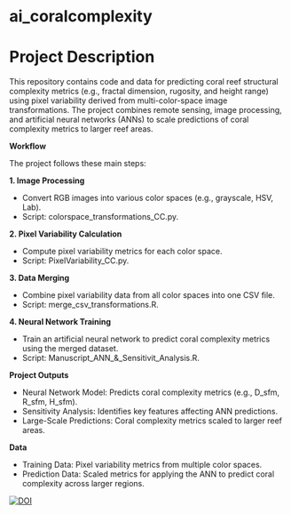 # ai_coralcomplexity

# Project Description
This repository contains code and data for predicting coral reef structural complexity metrics (e.g., fractal dimension, rugosity, and height range) using pixel variability derived from multi-color-space image transformations. The project combines remote sensing, image processing, and artificial neural networks (ANNs) to scale predictions of coral complexity metrics to larger reef areas.


**Workflow**

The project follows these main steps:

**1. Image Processing**
   - Convert RGB images into various color spaces (e.g., grayscale, HSV, Lab).
   - Script: colorspace_transformations_CC.py.

**2. Pixel Variability Calculation**
  - Compute pixel variability metrics for each color space.
  - Script: PixelVariability_CC.py.

**3. Data Merging**
  - Combine pixel variability data from all color spaces into one CSV file.
  - Script: merge_csv_transformations.R.

**4. Neural Network Training**
  - Train an artificial neural network to predict coral complexity metrics using the merged dataset.
  - Script: Manuscript_ANN_&_Sensitivit_Analysis.R.

**Project Outputs**
  - Neural Network Model: Predicts coral complexity metrics (e.g., D_sfm, R_sfm, H_sfm).
  - Sensitivity Analysis: Identifies key features affecting ANN predictions.
  - Large-Scale Predictions: Coral complexity metrics scaled to larger reef areas.

**Data**
  - Training Data: Pixel variability metrics from multiple color spaces.
  - Prediction Data: Scaled metrics for applying the ANN to predict coral complexity across larger regions.

[![DOI](https://zenodo.org/badge/900506630.svg)](https://doi.org/10.5281/zenodo.14320241)
